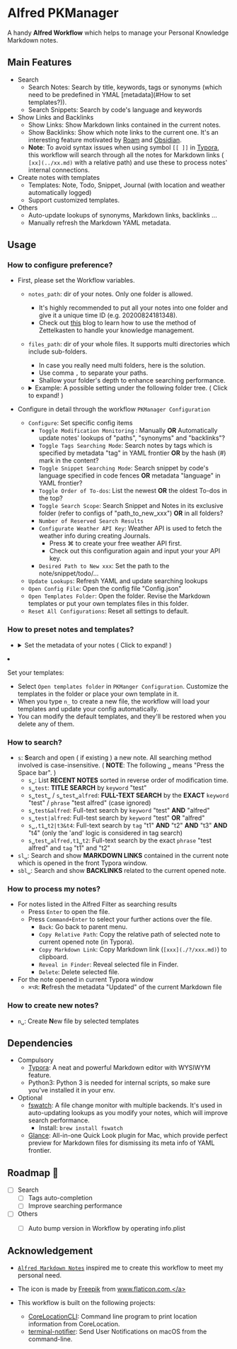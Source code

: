 # Alfred PKManager

A handy **Alfred Workflow** which helps to manage your Personal Knowledge Markdown notes.



## Main Features

- Search
    - Search Notes: Search by title, keywords, tags or synonyms (which need to be predefined in YMAL [metadata](#How to set templates?)).
    - Search Snippets: Search by code's language and keywords
- Show Links and Backlinks
    - Show Links: Show Markdown links contained in the current notes.
    - Show Backlinks: Show which note links to the current one. It's an interesting feature motivated by [Roam](https://roamresearch.com/) and [Obsidian](https://obsidian.md/).
    - **Note**: To avoid syntax issues when using symbol `[[ ]]` in [Typora](https://typora.io), this workflow will search through all the notes for Markdown links ( `[xx](../xx.md)` with a relative path) and use these to process notes' internal connections.
- Create notes with templates
  - Templates: Note, Todo, Snippet, Journal (with location and weather automatically logged)
  - Support customized templates.
- Others
    - Auto-update lookups of synonyms, Markdown links, backlinks ...
    - Manually refresh the Markdown YAML metadata.



## Usage

### How to configure preference?

- First, please set the Workflow variables.

    - `notes_path`: dir of your notes. Only one folder is allowed.

        - It's highly recommended to put all your notes into one folder and give it a unique time ID (e.g. 20200824181348).
        - Check out [this](https://zettelkasten.de/posts/overview/#knowledge-management) blog to learn how to use the method of Zettelkasten to handle your knowledge management.

    - `files_path`: dir of your whole files. It supports multi directories which include sub-folders.

        - In case you really need multi folders, here is the solution. 
        - Use comma `,` to separate your paths.
        - Shallow your folder's depth to enhance searching performance.

    - <details>
        <summary>Example: A possible setting under the following folder tree. ( Click to expand! )</summary>


        ```
        #  An possible setting of your folder tree.
        
        ~
        └── Documents/
            └── My_Files/
                ├── Notes/
                │   ├── 20200102030405.md
                │   └── 20200102030522.md
                ├── Archives/
                │   ├── Programming/
                │   └── Ideas/
                ├── images/
                └── Others/
        ```

        ```
        notes_path: ~/Documents/My_Notes/Notes/
        files_path: [~/Documents/My_Notes/Notes/, ~/Documents/My_Notes/Archives/]
        ```

        </details>

- Configure in detail through the workflow `PKManager Configuration`

    - `Configure`: Set specific config items
        - `Toggle Modification Monitoring` : Manually **OR** Automatically update notes' lookups of "paths", "synonyms" and "backlinks"?
        - `Toggle Tags Searching Mode`:  Search notes by tags which is specified by metadata "tag" in YAML frontier **OR** by the hash (#) mark in the content?
        - `Toggle Snippet Searching Mode`: Search snippet by code's language specified in code fences **OR** metadata "language" in YAML frontier?
        - `Toggle Order of To-dos`: List the newest **OR** the oldest To-dos in the top?
        - `Toggle Search Scope`: Search Snippet and Notes in its exclusive folder (refer to configs of "path_to_new_xxx") **OR** in all folders?
        - `Number of Reserved Search Results`
        - `Configurate Weather API Key`: Weather API is used to fetch the weather info during creating Journals.
            - Press ⌘ to create your free weather API first.
            - Check out this configuration again and input your your API key.
        - `Desired Path to New xxx`: Set the path to the note/snippet/todo/...
    - `Update Lookups`: Refresh YAML and update searching lookups
    - `Open Config File`: Open the config file "Config.json"
    - `Open Templates Folder`: Open the folder. Revise the Markdown templates or put your own templates files in this folder.
    - `Reset All Configurations`: Reset all settings to default.

### How to preset notes and templates?

- <details>
    <summary>Set the metadata of your notes ( Click to expand! )</summary>


    - `metadata`: A YAML frontier placed at the beginning of the Markdown document between two triple dashes. It defines some important infos which will be used in searching.

    - Example:

        ```yaml
        ---
        title: An Example
        synonyms: [tmp]
        tags: [test, python]
        hidden: False
        typora-root-url: ..
        typora-copy-images-to: ../images
        date: 2020-03-19 04:07:28
        updated: 2020-08-02 14:17:46
        ---
        
        Your note content.
        ```

    - `hidden`: Set to "True" to hide/block specific notes from searching result.

    - `synonyms`: Define a list of synonyms for current note's title, which helps to find out the same notes when using different keywords/abbreviations.

        - Example: If you create a Note with title `test` and with `synonyms: [tmp, 测试]` in YAML metadata, you can get the exact same note when you search for "test", "tmp" or "测试".
            </details>

- Set your templates:

    - Select `Open templates folder` in `PKManger Configuration`. Customize the templates in the folder or place your own template in it.
    - When you type `n_` to create a new file, the workflow will load your templates and update your config automatically.
    - You can modify the default templates, and they'll be restored when you delete any of them.


### How to search?

- `s`: **S**earch and open ( if existing ) a new note. All searching method involved is case-insensitive. ( **NOTE**: The following `␣` means "Press the Space bar". )
    - `s␣`: List **RECENT NOTES** sorted in reverse order of modification time.
    - `s␣test`: **TITLE SEARCH** by `keyword` "test"
    - `s␣test␣` / `s␣test␣alfred`: **FULL-TEXT SEARCH** by the **EXACT** `keyword` "test" / `phrase` "test alfred" (case ignored)
    - `s␣test&alfred`: Full-text search by `keyword` "test" **AND** "alfred"
    - `s␣test|alfred`: Full-test search by `keyword` "test" **OR** "alfred"
    - `s␣,t1␣t2|t3&t4`: Full-text search by `tag` "t1" **AND** "t2" **AND** "t3" **AND** "t4" (only the 'and' logic is considered in tag search)
    - `s␣test␣alfred,t1␣t2`: Full-text search by the exact `phrase` "test alfred" and `tag` "t1" and "t2"
- `sl␣`: Search and show **MARKDOWN LINKS** contained in the current note which is opened in the front Typora window.
- `sbl␣`: Search and show **BACKLINKS** related to the current opened note.

### How to process my notes?

- For notes listed in the Alfred Filter as searching results
  - Press `Enter` to open the file.
  - Press `Command+Enter` to select your further actions over the file.
    - `Back`: Go back to parent menu.
    - `Copy Relative Path`: Copy the relative path of selected note to current opened note (in Typora).
    - `Copy Markdown Link`: Copy Markdown link (`[xxx](./?/xxx.md)`) to clipboard.
    - `Reveal in Finder`: Reveal selected file in Finder.
    - `Delete`: Delete selected file.
- For the note opened in current Typora window
  - `⌘⌥R`: **R**efresh the metadata "Updated" of the current Markdown file

### How to create new notes?

- `n␣`: Create **N**ew file by selected templates



## Dependencies

- Compulsory
    - [Typora](https://typora.io/): A neat and powerful Markdown editor with WYSIWYM feature.
    - Python3: Python 3 is needed for internal scripts, so make sure you've installed it in your env.
- Optional
    - [fswatch](https://github.com/emcrisostomo/fswatch):  A file change monitor with multiple backends. It's used in auto-updating lookups as you modify your notes, which will improve search performance.
        - Install: `brew install fswatch`
    - [Glance](https://github.com/samuelmeuli/glance): All-in-one Quick Look plugin for Mac, which provide perfect preview for Markdown files for dismissing its meta info of YAML frontier.



## Roadmap 🚧

- [ ] Search
    - [ ] Tags auto-completion
    - [ ] Improve searching performance
- [ ] Others
    - [ ] Auto bump version in Workflow by operating info.plist



## Acknowledgement

-  [`Alfred Markdown Notes`](https://github.com/Acidham/alfred-markdown-notes) inspired me to create this workflow to meet my personal need.
- The icon is made by <a href="https://www.flaticon.com/authors/freepik" title="Freepik">Freepik</a> from <a href="https://www.flaticon.com/" title="Flaticon"> www.flaticon.com.</a>

- This workflow is built on the following projects:
    - [CoreLocationCLI](https://github.com/fulldecent/corelocationcli): Command line program to print location information from CoreLocation.
    - [terminal-notifier](https://github.com/julienXX/terminal-notifier): Send User Notifications on macOS from the command-line.